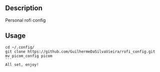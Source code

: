 ## Description 
Personal rofi config

## Usage
````
cd ~/.config/
git clone https://github.com/GuilhermeDaSilvaVieira/rofi_config.git
mv picom_config picom
```
All set, enjoy!
